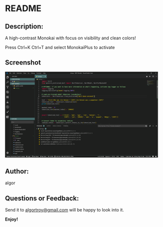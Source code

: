 # README

## Description:
A high-contrast Monokai with focus on visibility and clean colors!

Press Ctrl+K Ctrl+T and select MonokaiPlus to activate

## Screenshot
![alt text](https://github.com/hsakas/MonokaiPlus/blob/master/screenshot.PNG)

## Author: 
algor

## Questions or Feedback:
Send it to algortroy@gmail.com will be happy to look into it.

**Enjoy!**
